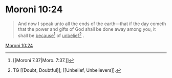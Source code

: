 # Moroni 10:24

> And now I speak unto all the ends of the earth—that if the day cometh that the power and gifts of God shall be done away among you, it shall be <u>because</u>[^a] of <u>unbelief</u>[^b] .

[Moroni 10:24](https://www.churchofjesuschrist.org/study/scriptures/bofm/moro/10?lang=eng&id=p24#p24)


[^a]: [[Moroni 7.37|Moro. 7:37.]]
[^b]: TG [[Doubt, Doubtful]]; [[Unbelief, Unbelievers]].
